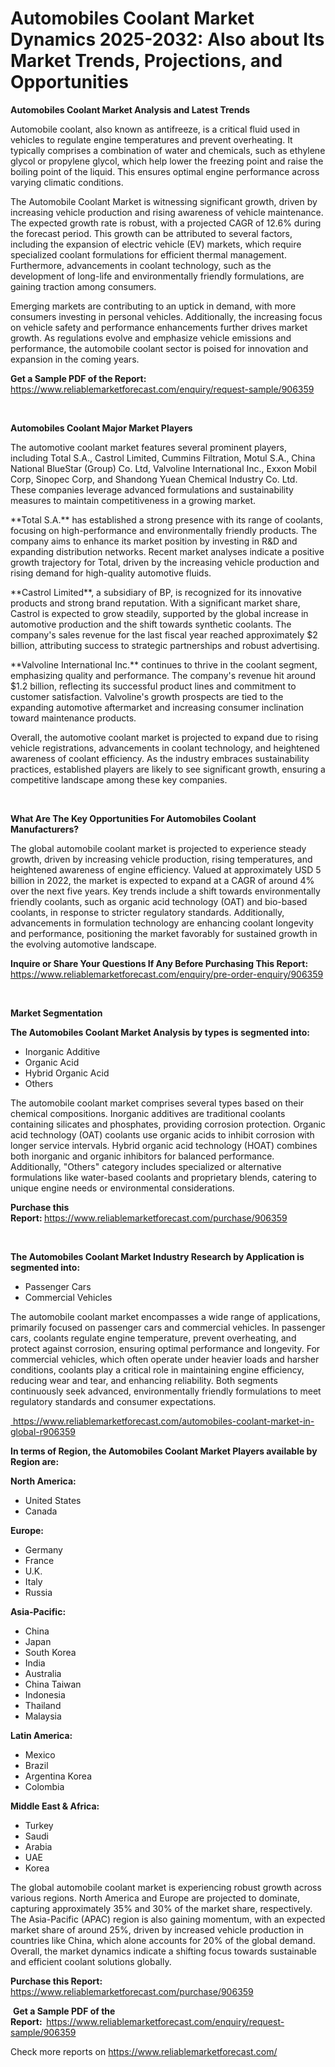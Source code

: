 <p><h1>Automobiles Coolant Market Dynamics 2025-2032: Also about Its Market Trends, Projections, and Opportunities</h1></p><p><strong>Automobiles Coolant Market Analysis and Latest Trends</strong></p>
<p><p>Automobile coolant, also known as antifreeze, is a critical fluid used in vehicles to regulate engine temperatures and prevent overheating. It typically comprises a combination of water and chemicals, such as ethylene glycol or propylene glycol, which help lower the freezing point and raise the boiling point of the liquid. This ensures optimal engine performance across varying climatic conditions.</p><p>The Automobile Coolant Market is witnessing significant growth, driven by increasing vehicle production and rising awareness of vehicle maintenance. The expected growth rate is robust, with a projected CAGR of 12.6% during the forecast period. This growth can be attributed to several factors, including the expansion of electric vehicle (EV) markets, which require specialized coolant formulations for efficient thermal management. Furthermore, advancements in coolant technology, such as the development of long-life and environmentally friendly formulations, are gaining traction among consumers.</p><p>Emerging markets are contributing to an uptick in demand, with more consumers investing in personal vehicles. Additionally, the increasing focus on vehicle safety and performance enhancements further drives market growth. As regulations evolve and emphasize vehicle emissions and performance, the automobile coolant sector is poised for innovation and expansion in the coming years.</p></p>
<p><strong>Get a Sample PDF of the Report:&nbsp;</strong> <a href="https://www.reliablemarketforecast.com/enquiry/request-sample/906359?utm_campaign=2533&utm_medium=2&utm_source=Github&utm_content=ia&utm_term=21032025&utm_id=automobiles-coolant">https://www.reliablemarketforecast.com/enquiry/request-sample/906359</a></p>
<p>&nbsp;</p>
<p><strong>Automobiles Coolant Major Market Players</strong></p>
<p><p>The automotive coolant market features several prominent players, including Total S.A., Castrol Limited, Cummins Filtration, Motul S.A., China National BlueStar (Group) Co. Ltd, Valvoline International Inc., Exxon Mobil Corp, Sinopec Corp, and Shandong Yuean Chemical Industry Co. Ltd. These companies leverage advanced formulations and sustainability measures to maintain competitiveness in a growing market.</p><p>**Total S.A.** has established a strong presence with its range of coolants, focusing on high-performance and environmentally friendly products. The company aims to enhance its market position by investing in R&D and expanding distribution networks. Recent market analyses indicate a positive growth trajectory for Total, driven by the increasing vehicle production and rising demand for high-quality automotive fluids.</p><p>**Castrol Limited**, a subsidiary of BP, is recognized for its innovative products and strong brand reputation. With a significant market share, Castrol is expected to grow steadily, supported by the global increase in automotive production and the shift towards synthetic coolants. The company's sales revenue for the last fiscal year reached approximately $2 billion, attributing success to strategic partnerships and robust advertising.</p><p>**Valvoline International Inc.** continues to thrive in the coolant segment, emphasizing quality and performance. The company's revenue hit around $1.2 billion, reflecting its successful product lines and commitment to customer satisfaction. Valvoline's growth prospects are tied to the expanding automotive aftermarket and increasing consumer inclination toward maintenance products.</p><p>Overall, the automotive coolant market is projected to expand due to rising vehicle registrations, advancements in coolant technology, and heightened awareness of coolant efficiency. As the industry embraces sustainability practices, established players are likely to see significant growth, ensuring a competitive landscape among these key companies.</p></p>
<p>&nbsp;</p>
<p><strong>What Are The Key Opportunities For Automobiles Coolant Manufacturers?</strong></p>
<p><p>The global automobile coolant market is projected to experience steady growth, driven by increasing vehicle production, rising temperatures, and heightened awareness of engine efficiency. Valued at approximately USD 5 billion in 2022, the market is expected to expand at a CAGR of around 4% over the next five years. Key trends include a shift towards environmentally friendly coolants, such as organic acid technology (OAT) and bio-based coolants, in response to stricter regulatory standards. Additionally, advancements in formulation technology are enhancing coolant longevity and performance, positioning the market favorably for sustained growth in the evolving automotive landscape.</p></p>
<p><strong>Inquire or Share Your Questions If Any Before Purchasing This Report:</strong> <a href="https://www.reliablemarketforecast.com/enquiry/pre-order-enquiry/906359?utm_campaign=2533&utm_medium=2&utm_source=Github&utm_content=ia&utm_term=21032025&utm_id=automobiles-coolant">https://www.reliablemarketforecast.com/enquiry/pre-order-enquiry/906359</a></p>
<p>&nbsp;</p>
<p><strong>Market Segmentation</strong></p>
<p><strong>The Automobiles Coolant Market Analysis by types is segmented into:</strong></p>
<p><ul><li>Inorganic Additive</li><li>Organic Acid</li><li>Hybrid Organic Acid</li><li>Others</li></ul></p>
<p><p>The automobile coolant market comprises several types based on their chemical compositions. Inorganic additives are traditional coolants containing silicates and phosphates, providing corrosion protection. Organic acid technology (OAT) coolants use organic acids to inhibit corrosion with longer service intervals. Hybrid organic acid technology (HOAT) combines both inorganic and organic inhibitors for balanced performance. Additionally, "Others" category includes specialized or alternative formulations like water-based coolants and proprietary blends, catering to unique engine needs or environmental considerations.</p></p>
<p><strong>Purchase this Report:&nbsp;</strong><a href="https://www.reliablemarketforecast.com/purchase/906359?utm_campaign=2533&utm_medium=2&utm_source=Github&utm_content=ia&utm_term=21032025&utm_id=automobiles-coolant">https://www.reliablemarketforecast.com/purchase/906359</a></p>
<p>&nbsp;</p>
<p><strong>The Automobiles Coolant Market Industry Research by Application is segmented into:</strong></p>
<p><ul><li>Passenger Cars</li><li>Commercial Vehicles</li></ul></p>
<p><p>The automobile coolant market encompasses a wide range of applications, primarily focused on passenger cars and commercial vehicles. In passenger cars, coolants regulate engine temperature, prevent overheating, and protect against corrosion, ensuring optimal performance and longevity. For commercial vehicles, which often operate under heavier loads and harsher conditions, coolants play a critical role in maintaining engine efficiency, reducing wear and tear, and enhancing reliability. Both segments continuously seek advanced, environmentally friendly formulations to meet regulatory standards and consumer expectations.</p></p>
<p><a href="https://www.reliablemarketforecast.com/automobiles-coolant-market-in-global-r906359?utm_campaign=2533&utm_medium=2&utm_source=Github&utm_content=ia&utm_term=21032025&utm_id=automobiles-coolant">&nbsp;https://www.reliablemarketforecast.com/automobiles-coolant-market-in-global-r906359</a></p>
<p><strong>In terms of Region, the Automobiles Coolant Market Players available by Region are:</strong></p>
<p>
    <p> <strong> North America: </strong>
        <ul>
            <li>United States</li>
            <li>Canada</li>
        </ul>
        </p> 
    <p> <strong> Europe: </strong>
        <ul>
            <li>Germany</li>
            <li>France</li>
            <li>U.K.</li>
            <li>Italy</li>
            <li>Russia</li>
        </ul>
        </p> 
    <p> <strong> Asia-Pacific: </strong>
        <ul>
            <li>China</li>
            <li>Japan</li>
            <li>South Korea</li>
            <li>India</li>
            <li>Australia</li>
            <li>China Taiwan</li>
            <li>Indonesia</li>
            <li>Thailand</li>
            <li>Malaysia</li>
        </ul>
        </p> 
    <p> <strong> Latin America: </strong>
        <ul>
            <li>Mexico</li>
            <li>Brazil</li>
            <li>Argentina Korea</li>
            <li>Colombia</li>
        </ul>
        </p> 
    <p> <strong> Middle East & Africa: </strong>
        <ul>
            <li>Turkey</li>
            <li>Saudi</li>
            <li>Arabia</li>
            <li>UAE</li>
            <li>Korea</li>
        </ul>
    </p>
    </p>
<p><p>The global automobile coolant market is experiencing robust growth across various regions. North America and Europe are projected to dominate, capturing approximately 35% and 30% of the market share, respectively. The Asia-Pacific (APAC) region is also gaining momentum, with an expected market share of around 25%, driven by increased vehicle production in countries like China, which alone accounts for 20% of the global demand. Overall, the market dynamics indicate a shifting focus towards sustainable and efficient coolant solutions globally.</p></p>
<p><strong>Purchase this Report: </strong><a href="https://www.reliablemarketforecast.com/purchase/906359?utm_campaign=2533&utm_medium=2&utm_source=Github&utm_content=ia&utm_term=21032025&utm_id=automobiles-coolant">https://www.reliablemarketforecast.com/purchase/906359</a></p>
<p>&nbsp;<strong>Get a Sample PDF of the Report:&nbsp;&nbsp;</strong><a href="https://www.reliablemarketforecast.com/enquiry/request-sample/906359?utm_campaign=2533&utm_medium=2&utm_source=Github&utm_content=ia&utm_term=21032025&utm_id=automobiles-coolant">https://www.reliablemarketforecast.com/enquiry/request-sample/906359</a></p>
<p><strong></strong></p>
<p>Check more reports on <a href="https://www.reliablemarketforecast.com/?utm_campaign=2533&utm_medium=2&utm_source=Github&utm_content=ia&utm_term=21032025&utm_id=automobiles-coolant">https://www.reliablemarketforecast.com/</a></p>